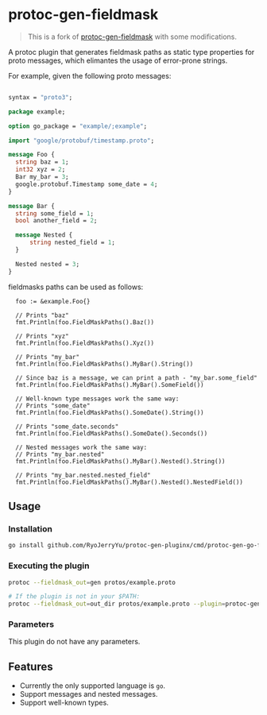 # protoc-gen-fieldmask

> This is a fork of [protoc-gen-fieldmask](https://github.com/idodod/protoc-gen-fieldmask) with some modifications.

A protoc plugin that generates fieldmask paths as static type properties for proto messages, which elimantes the usage of error-prone strings.

For example, given the following proto messages:

```proto

syntax = "proto3";

package example;

option go_package = "example/;example";

import "google/protobuf/timestamp.proto";

message Foo {
  string baz = 1;
  int32 xyz = 2;
  Bar my_bar = 3;
  google.protobuf.Timestamp some_date = 4;
}

message Bar {
  string some_field = 1;
  bool another_field = 2;

  message Nested {
      string nested_field = 1;
  }

  Nested nested = 3;
}
```

fieldmasks paths can be used as follows:

```golang
  foo := &example.Foo{}

  // Prints "baz"
  fmt.Println(foo.FieldMaskPaths().Baz())
  
  // Prints "xyz"
  fmt.Println(foo.FieldMaskPaths().Xyz())

  // Prints "my_bar"
  fmt.Println(foo.FieldMaskPaths().MyBar().String())

  // Since baz is a message, we can print a path - "my_bar.some_field"
  fmt.Println(foo.FieldMaskPaths().MyBar().SomeField())

  // Well-known type messages work the same way:
  // Prints "some_date"
  fmt.Println(foo.FieldMaskPaths().SomeDate().String())

  // Prints "some_date.seconds"
  fmt.Println(foo.FieldMaskPaths().SomeDate().Seconds())

  // Nested messages work the same way:
  // Prints "my_bar.nested"
  fmt.Println(foo.FieldMaskPaths().MyBar().Nested().String())

  // Prints "my_bar.nested.nested_field"
  fmt.Println(foo.FieldMaskPaths().MyBar().Nested().NestedField())
```

## Usage

### Installation

```sh
go install github.com/RyoJerryYu/protoc-gen-pluginx/cmd/protoc-gen-go-fieldmask@latest
```

### Executing the plugin

```sh
protoc --fieldmask_out=gen protos/example.proto

# If the plugin is not in your $PATH:
protoc --fieldmask_out=out_dir protos/example.proto --plugin=protoc-gen-fieldmask=/path/to/protoc-gen-fieldmask
```

### Parameters

This plugin do not have any parameters.

## Features

*   Currently the only supported language is `go`.
*   Support messages and nested messages.
*   Support well-known types.
